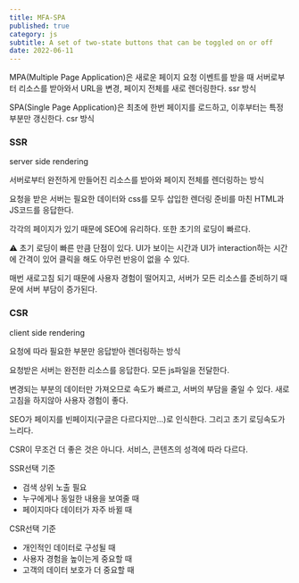 ```yaml
---
title: MFA-SPA
published: true
category: js
subtitle: A set of two-state buttons that can be toggled on or off
date: 2022-06-11
---
```


MPA(Multiple Page Application)은 새로운 페이지 요청 이벤트를 받을 때 서버로부터 리소스를 받아와서 URL을 변경, 페이지 전체를 새로 렌더링한다. ssr 방식

SPA(Single Page Application)은 최초에 한번 페이지를 로드하고, 이후부터는 특정부분만 갱신한다. csr 방식

### SSR

server side rendering

서버로부터 완전하게 만들어진 리소스를 받아와 페이지 전체를 렌더링하는 방식

요청을 받은 서버는 필요한 데이터와 css를 모두 삽입한 렌더링 준비를 마친 HTML과 JS코드를 응답한다.

각각의 페이지가 있기 때문에 SEO에 유리하다. 또한 초기의 로딩이 빠르다.

⚠︎ 초기 로딩이 빠른 만큼 단점이 있다. UI가 보이는 시간과 UI가 interaction하는 시간에 간격이 있어 클릭을 해도 아무런 반응이 없을 수 있다.

매번 새로고침 되기 때문에 사용자 경험이 떨어지고, 서버가 모든 리소스를 준비하기 때문에 서버 부담이 증가된다.

### CSR

client side rendering

요청에 따라 필요한 부분만 응답받아 렌더링하는 방식

요청받은 서버는 완전한 리소스를 응답한다. 모든 js파일을 전달한다.

변경되는 부분의 데이터만 가져오므로 속도가 빠르고, 서버의 부담을 줄일 수 있다. 새로고침을 하지않아 사용자 경험이 좋다.

SEO가 페이지를 빈페이지(구글은 다르다지만...)로 인식한다. 그리고 초기 로딩속도가 느리다.

CSR이 무조건 더 좋은 것은 아니다. 서비스, 콘텐츠의 성격에 따라 다르다.

SSR선택 기준

- 검색 상위 노출 필요
- 누구에게나 동일한 내용을 보여줄 때
- 페이지마다 데이터가 자주 바뀔 때

CSR선택 기준

- 개인적인 데이터로 구성될 때
- 사용자 경험을 높이는게 중요할 때
- 고객의 데이터 보호가 더 중요할 때